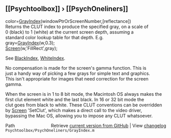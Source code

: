 ## [[Psychtoolbox]] &#8250; [[PsychOneliners]]

color=[GrayIndex](GrayIndex)(windowPtrOrScreenNumber,[reflectance])  
Returns the CLUT index to produce the specified gray, on a scale of  
0 (black) to 1 (white) at the current screen depth, assuming a  
standard color lookup table for that depth. E.g.  
     gray=[GrayIndex](GrayIndex)(w,0.3);  
     [Screen](Screen)(w,'FillRect',gray);  
  
See [BlackIndex](BlackIndex), [WhiteIndex](WhiteIndex).  
  
No compensation is made for the screen's gamma function. This is  
just a handy way of picking a few grays for simple text and graphics.  
This isn't appropriate for images that need correction for the screen  
gamma.  
  
When the screen is in 1 to 8 bit mode, the Macintosh OS always makes the  
first clut element white and the last black. In 16 or 32 bit mode the  
clut goes from black to white. These CLUT conventions can be overridden  
by [Screen](Screen) 'SetClut', which makes a direct call to the video driver,  
bypassing the Mac OS, allowing you to impose any CLUT whatsoever.  




<div class="code_header" style="text-align:right;">
  <span style="float:left;">Path&nbsp;&nbsp;</span> <span class="counter">Retrieve <a href=
  "https://raw.github.com/Psychtoolbox-3/Psychtoolbox-3/beta/Psychtoolbox/PsychOneliners/GrayIndex.m">current version from GitHub</a> | View <a href=
  "https://github.com/Psychtoolbox-3/Psychtoolbox-3/commits/beta/Psychtoolbox/PsychOneliners/GrayIndex.m">changelog</a></span>
</div>
<div class="code">
  <code>Psychtoolbox/PsychOneliners/GrayIndex.m</code>
</div>

